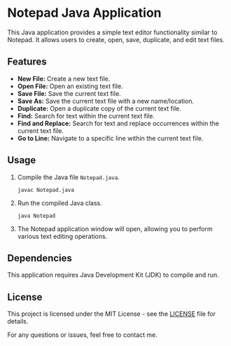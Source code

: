 # Notepad Java Application

This Java application provides a simple text editor functionality similar to Notepad. It allows users to create, open, save, duplicate, and edit text files.

## Features

- **New File:** Create a new text file.
- **Open File:** Open an existing text file.
- **Save File:** Save the current text file.
- **Save As:** Save the current text file with a new name/location.
- **Duplicate:** Open a duplicate copy of the current text file.
- **Find:** Search for text within the current text file.
- **Find and Replace:** Search for text and replace occurrences within the current text file.
- **Go to Line:** Navigate to a specific line within the current text file.

## Usage

1. Compile the Java file `Notepad.java`.
   ```
   javac Notepad.java
   ```

2. Run the compiled Java class.
   ```
   java Notepad
   ```

3. The Notepad application window will open, allowing you to perform various text editing operations.

## Dependencies

This application requires Java Development Kit (JDK) to compile and run.

## License

This project is licensed under the MIT License - see the [LICENSE](LICENSE) file for details.

For any questions or issues, feel free to contact me.